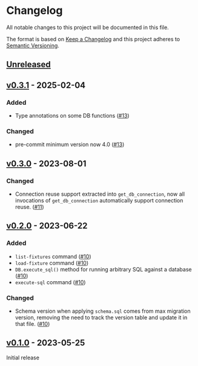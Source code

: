 # Changelog

All notable changes to this project will be documented in this file.

The format is based on [Keep a Changelog](http://keepachangelog.com/en/1.0.0/)
and this project adheres to [Semantic Versioning](http://semver.org/spec/v2.0.0.html).

## [Unreleased]

## [v0.3.1] - 2025-02-04

### Added

- Type annotations on some DB functions ([#13])

### Changed

- pre-commit minimum version now 4.0 ([#13])

## [v0.3.0] - 2023-08-01

### Changed

- Connection reuse support extracted into `get_db_connection`, now all
  invocations of `get_db_connection` automatically support connection reuse.
  ([#11])

## [v0.2.0] - 2023-06-22

### Added

- `list-fixtures` command ([#10])
- `load-fixture` command ([#10])
- `DB.execute_sql()` method for running arbitrary SQL against a database ([#10])
- `execute-sql` command ([#10])

### Changed

- Schema version when applying `schema.sql` comes from max migration version,
  removing the need to track the version table and update it in that file. ([#10])

## [v0.1.0] - 2023-05-25

Initial release

[unreleased]: https://github.com/element84/dbami/compare/v0.3.1...main
[v0.3.1]: https://github.com/element84/dbami/compare/v0.3.0...v0.3.1
[v0.3.0]: https://github.com/element84/dbami/compare/v0.2.0...v0.3.0
[v0.2.0]: https://github.com/element84/dbami/compare/v0.1.0...v0.2.0
[v0.1.0]: https://github.com/element84/dbami/tree/v0.1.0

[#10]: https://github.com/Element84/dbami/pull/10
[#11]: https://github.com/Element84/dbami/pull/11
[#13]: https://github.com/Element84/dbami/pull/13
